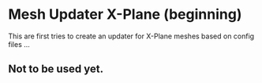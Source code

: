 # Mesh Updater X-Plane (beginning)

This are first tries to create an updater for X-Plane meshes based on config files ...

## Not to be used yet.

